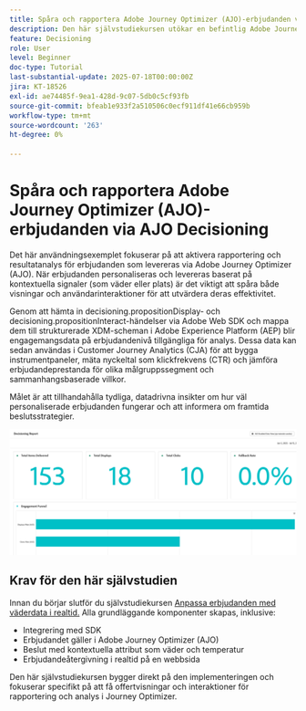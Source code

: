 ```yaml
---
title: Spåra och rapportera Adobe Journey Optimizer (AJO)-erbjudanden via AJO Decisioning
description: Den här självstudiekursen utökar en befintlig Adobe Journey Optimizer-implementering (AJO) som levererar personaliserade erbjudanden baserat på kontextuella data som temperatur. Här beskrivs hur man fångar in intrycks- och interaktionshändelser och förbereder data för rapportering inom Journey Optimizer.
feature: Decisioning
role: User
level: Beginner
doc-type: Tutorial
last-substantial-update: 2025-07-18T00:00:00Z
jira: KT-18526
exl-id: ae74485f-9ea1-428d-9c07-5db0c5cf93fb
source-git-commit: bfeab1e933f2a510506c0ecf911df41e66cb959b
workflow-type: tm+mt
source-wordcount: '263'
ht-degree: 0%

---
```


# Spåra och rapportera Adobe Journey Optimizer (AJO)-erbjudanden via AJO Decisioning

Det här användningsexemplet fokuserar på att aktivera rapportering och resultatanalys för erbjudanden som levereras via Adobe Journey Optimizer (AJO). När erbjudanden personaliseras och levereras baserat på kontextuella signaler (som väder eller plats) är det viktigt att spåra både visningar och användarinteraktioner för att utvärdera deras effektivitet.

Genom att hämta in decisioning.propositionDisplay- och decisioning.propositionInteract-händelser via Adobe Web SDK och mappa dem till strukturerade XDM-scheman i Adobe Experience Platform (AEP) blir engagemangsdata på erbjudandenivå tillgängliga för analys. Dessa data kan sedan användas i Customer Journey Analytics (CJA) för att bygga instrumentpaneler, mäta nyckeltal som klickfrekvens (CTR) och jämföra erbjudandeprestanda för olika målgruppssegment och sammanhangsbaserade villkor.

Målet är att tillhandahålla tydliga, datadrivna insikter om hur väl personaliserade erbjudanden fungerar och att informera om framtida beslutsstrategier.



![Reporting-dashboard](assets/dashboard-reporting.png)


## Krav för den här självstudien

Innan du börjar slutför du självstudiekursen [Anpassa erbjudanden med väderdata i realtid.](https://experienceleague.adobe.com/sv/docs/journey-optimizer-learn/personalizing-offers-with-real-time-weather-data/introduction) Alla grundläggande komponenter skapas, inklusive:

- Integrering med SDK
- Erbjudandet gäller i Adobe Journey Optimizer (AJO)
- Beslut med kontextuella attribut som väder och temperatur
- Erbjudandeåtergivning i realtid på en webbsida

Den här självstudiekursen bygger direkt på den implementeringen och fokuserar specifikt på att få offertvisningar och interaktioner för rapportering och analys i Journey Optimizer.
